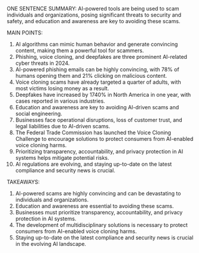 ONE SENTENCE SUMMARY:
AI-powered tools are being used to scam individuals and organizations, posing significant threats to security and safety, and education and awareness are key to avoiding these scams.

MAIN POINTS:

1. AI algorithms can mimic human behavior and generate convincing content, making them a powerful tool for scammers.
2. Phishing, voice cloning, and deepfakes are three prominent AI-related cyber threats in 2024.
3. AI-powered phishing emails can be highly convincing, with 78% of humans opening them and 21% clicking on malicious content.
4. Voice cloning scams have already targeted a quarter of adults, with most victims losing money as a result.
5. Deepfakes have increased by 1740% in North America in one year, with cases reported in various industries.
6. Education and awareness are key to avoiding AI-driven scams and social engineering.
7. Businesses face operational disruptions, loss of customer trust, and legal liabilities due to AI-driven scams.
8. The Federal Trade Commission has launched the Voice Cloning Challenge to encourage solutions to protect consumers from AI-enabled voice cloning harms.
9. Prioritizing transparency, accountability, and privacy protection in AI systems helps mitigate potential risks.
10. AI regulations are evolving, and staying up-to-date on the latest compliance and security news is crucial.

TAKEAWAYS:

1. AI-powered scams are highly convincing and can be devastating to individuals and organizations.
2. Education and awareness are essential to avoiding these scams.
3. Businesses must prioritize transparency, accountability, and privacy protection in AI systems.
4. The development of multidisciplinary solutions is necessary to protect consumers from AI-enabled voice cloning harms.
5. Staying up-to-date on the latest compliance and security news is crucial in the evolving AI landscape.

